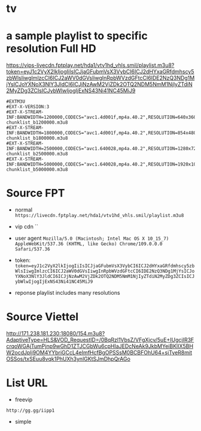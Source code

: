 # tv


# a sample playlist to specific resolution Full HD
https://vips-livecdn.fptplay.net/hda1/vtv1hd_vhls.smil/playlist.m3u8?token=eyJ1c2VyX2lkIjogIiIsICJjaGFubmVsX3VybCI6ICJ2dHYxaGRfdmhscy5zbWlsIiwgImlzcCI6ICJ2aWV0dGVsIiwgInRpbWVzdGFtcCI6IDE2NzQ3NDg1MjYsICJoYXNoX3NlY3JldCI6ICJjNzAwM2VjZDk2OTQ2NDM5NmM1NjIyZTdiN2MyZDg3ZCIsICJybWlwIjogIjExNS43Ni41NC45MiJ9

```
#EXTM3U
#EXT-X-VERSION:3
#EXT-X-STREAM-INF:BANDWIDTH=1200000,CODECS="avc1.4d001f,mp4a.40.2",RESOLUTION=640x360
chunklist_b1200000.m3u8
#EXT-X-STREAM-INF:BANDWIDTH=1800000,CODECS="avc1.4d001f,mp4a.40.2",RESOLUTION=854x480
chunklist_b1800000.m3u8
#EXT-X-STREAM-INF:BANDWIDTH=2500000,CODECS="avc1.640028,mp4a.40.2",RESOLUTION=1280x720
chunklist_b2500000.m3u8
#EXT-X-STREAM-INF:BANDWIDTH=5000000,CODECS="avc1.640028,mp4a.40.2",RESOLUTION=1920x1080
chunklist_b5000000.m3u8
```

# Source FPT
- normal
`https://livecdn.fptplay.net/hda1/vtv1hd_vhls.smil/playlist.m3u8`
- vip cdn
``

- user agent
`Mozilla/5.0 (Macintosh; Intel Mac OS X 10_15_7) AppleWebKit/537.36 (KHTML, like Gecko) Chrome/109.0.0.0 Safari/537.36`

- token: `token=eyJ1c2VyX2lkIjogIiIsICJjaGFubmVsX3VybCI6ICJ2dHYxaGRfdmhscy5zbWlsIiwgImlzcCI6ICJ2aWV0dGVsIiwgInRpbWVzdGFtcCI6IDE2NzQ3NDg1MjYsICJoYXNoX3NlY3JldCI6ICJjNzAwM2VjZDk2OTQ2NDM5NmM1NjIyZTdiN2MyZDg3ZCIsICJybWlwIjogIjExNS43Ni41NC45MiJ9`

- reponse playlist includes many resolutions



# Source Viettel
http://171.238.181.230:18080/154.m3u8?AdaptiveType=HLS&VOD_RequestID=/0BqRzl1VbsZ/VFgXjcv/5uE+IUgcjIR3FcrqoWGAjTumPjnp9wGhD1ZTJCGbWu6cpHIaJEDcNeAk9JkbMYeiBKlIX5BHW2ocdJplj9OM4YYbriGCcL4eImfHcfBgOPSSsM0BCBFOhU64+sjTyeR8mitOSSos/txSEuu8vqk1PhUXh3ynlGKtSJmDhpQrAGo




# List URL
- freevip

`http://gg.gg/iipp1`

- simple





